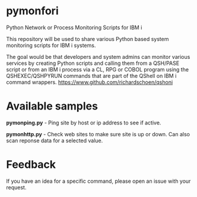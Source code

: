 # pymonfori
Python Network or Process Monitoring Scripts for IBM i 

This repository will be used to share various Python based system monitoring scripts for IBM i systems.

The goal would be that developers and system admins can monitor various services by creating Python scripts and calling them from a QSH/PASE script or from an IBM i process via a CL, RPG or COBOL program using the QSHEXEC/QSHPYRUN commands that are part of the QShell on IBM i command wrappers. https://www.github.com/richardschoen/qshoni

# Available samples

**pymonping.py** - Ping site by host or ip address to see if active. 

**pymonhttp.py** - Check web sites to make sure site is up or down. Can also scan reponse data for a selected value.

# Feedback
If you have an idea for a specific command, please open an issue with your request.
